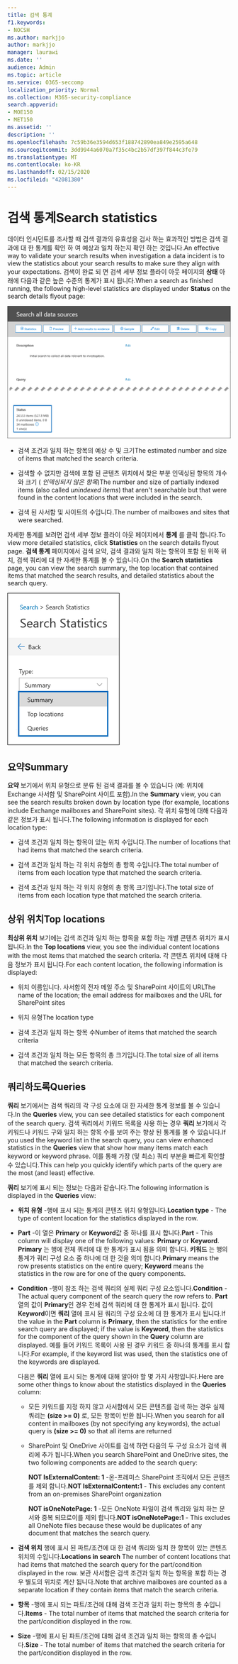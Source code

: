 ```yaml
---
title: 검색 통계
f1.keywords:
- NOCSH
ms.author: markjjo
author: markjjo
manager: laurawi
ms.date: ''
audience: Admin
ms.topic: article
ms.service: O365-seccomp
localization_priority: Normal
ms.collection: M365-security-compliance
search.appverid:
- MOE150
- MET150
ms.assetid: ''
description: ''
ms.openlocfilehash: 7c59b36e3594d653f188742890ea849e2595a648
ms.sourcegitcommit: 3dd9944a6070a7f35c4bc2b57df397f844c3fe79
ms.translationtype: MT
ms.contentlocale: ko-KR
ms.lasthandoff: 02/15/2020
ms.locfileid: "42081380"
---
```

# <a name="search-statistics"></a><span data-ttu-id="995df-102">검색 통계</span><span class="sxs-lookup"><span data-stu-id="995df-102">Search statistics</span></span>

<span data-ttu-id="995df-103">데이터 인시던트를 조사할 때 검색 결과의 유효성을 검사 하는 효과적인 방법은 검색 결과에 대 한 통계를 확인 하 여 예상과 일치 하는지 확인 하는 것입니다.</span><span class="sxs-lookup"><span data-stu-id="995df-103">An effective way to validate your search results when investigation a data incident is to view the statistics about your search results to make sure they align with your expectations.</span></span> <span data-ttu-id="995df-104">검색이 완료 되 면 검색 세부 정보 플라이 아웃 페이지의 **상태** 아래에 다음과 같은 높은 수준의 통계가 표시 됩니다.</span><span class="sxs-lookup"><span data-stu-id="995df-104">When a search as finished running, the following high-level statistics are displayed under **Status** on the search details flyout page:</span></span>

![검색 세부 정보 플라이 아웃 페이지의 검색 statisics](../media/SearchDetailsFlyout.png)

- <span data-ttu-id="995df-106">검색 조건과 일치 하는 항목의 예상 수 및 크기</span><span class="sxs-lookup"><span data-stu-id="995df-106">The estimated number and size of items that matched the search criteria.</span></span>

- <span data-ttu-id="995df-107">검색할 수 없지만 검색에 포함 된 콘텐츠 위치에서 찾은 부분 인덱싱된 항목의 개수와 크기 ( *인덱싱되지 않은 항목*)</span><span class="sxs-lookup"><span data-stu-id="995df-107">The number and size of partially indexed items (also called *unindexed items*) that aren't searchable but that were found in the content locations that were included in the search.</span></span>

- <span data-ttu-id="995df-108">검색 된 사서함 및 사이트의 수입니다.</span><span class="sxs-lookup"><span data-stu-id="995df-108">The number of mailboxes and sites that were searched.</span></span>

<span data-ttu-id="995df-109">자세한 통계를 보려면 검색 세부 정보 플라이 아웃 페이지에서 **통계** 를 클릭 합니다.</span><span class="sxs-lookup"><span data-stu-id="995df-109">To view more detailed statistics, click **Statistics** on the search details flyout page.</span></span> <span data-ttu-id="995df-110">**검색 통계** 페이지에서 검색 요약, 검색 결과와 일치 하는 항목이 포함 된 위쪽 위치, 검색 쿼리에 대 한 자세한 통계를 볼 수 있습니다.</span><span class="sxs-lookup"><span data-stu-id="995df-110">On the **Search statistics** page, you can view the search summary, the top location that contained items that matched the search results, and detailed statistics about the search query.</span></span>

![검색 통계 드롭다운 목록](../media/SearchStatisticsDropDownList.png)

## <a name="summary"></a><span data-ttu-id="995df-112">요약</span><span class="sxs-lookup"><span data-stu-id="995df-112">Summary</span></span>

<span data-ttu-id="995df-113">**요약** 보기에서 위치 유형으로 분류 된 검색 결과를 볼 수 있습니다 (예: 위치에 Exchange 사서함 및 SharePoint 사이트 포함).</span><span class="sxs-lookup"><span data-stu-id="995df-113">In the **Summary** view, you can see the search results broken down by location type (for example, locations include Exchange mailboxes and SharePoint sites).</span></span> <span data-ttu-id="995df-114">각 위치 유형에 대해 다음과 같은 정보가 표시 됩니다.</span><span class="sxs-lookup"><span data-stu-id="995df-114">The following information is displayed for each location type:</span></span>

- <span data-ttu-id="995df-115">검색 조건과 일치 하는 항목이 있는 위치 수입니다.</span><span class="sxs-lookup"><span data-stu-id="995df-115">The number of locations that had items that matched the search criteria.</span></span>

- <span data-ttu-id="995df-116">검색 조건과 일치 하는 각 위치 유형의 총 항목 수입니다.</span><span class="sxs-lookup"><span data-stu-id="995df-116">The total number of items from each location type that matched the search criteria.</span></span>

- <span data-ttu-id="995df-117">검색 조건과 일치 하는 각 위치 유형의 총 항목 크기입니다.</span><span class="sxs-lookup"><span data-stu-id="995df-117">The total size of items from each location type that matched the search criteria.</span></span>

## <a name="top-locations"></a><span data-ttu-id="995df-118">상위 위치</span><span class="sxs-lookup"><span data-stu-id="995df-118">Top locations</span></span>

<span data-ttu-id="995df-119">**최상위 위치** 보기에는 검색 조건과 일치 하는 항목을 포함 하는 개별 콘텐츠 위치가 표시 됩니다.</span><span class="sxs-lookup"><span data-stu-id="995df-119">In the **Top locations** view, you see the individual content locations with the most items that matched the search criteria.</span></span> <span data-ttu-id="995df-120">각 콘텐츠 위치에 대해 다음 정보가 표시 됩니다.</span><span class="sxs-lookup"><span data-stu-id="995df-120">For each content location, the following information is displayed:</span></span>

- <span data-ttu-id="995df-121">위치 이름입니다. 사서함의 전자 메일 주소 및 SharePoint 사이트의 URL</span><span class="sxs-lookup"><span data-stu-id="995df-121">The name of the location; the email address for mailboxes and the URL for SharePoint sites</span></span>

- <span data-ttu-id="995df-122">위치 유형</span><span class="sxs-lookup"><span data-stu-id="995df-122">The location type</span></span>

- <span data-ttu-id="995df-123">검색 조건과 일치 하는 항목 수</span><span class="sxs-lookup"><span data-stu-id="995df-123">Number of items that matched the search criteria</span></span>

- <span data-ttu-id="995df-124">검색 조건과 일치 하는 모든 항목의 총 크기입니다.</span><span class="sxs-lookup"><span data-stu-id="995df-124">The total size of all items that matched the search criteria.</span></span>

## <a name="queries"></a><span data-ttu-id="995df-125">쿼리하도록</span><span class="sxs-lookup"><span data-stu-id="995df-125">Queries</span></span>

<span data-ttu-id="995df-126">**쿼리** 보기에서는 검색 쿼리의 각 구성 요소에 대 한 자세한 통계 정보를 볼 수 있습니다.</span><span class="sxs-lookup"><span data-stu-id="995df-126">In the **Queries** view, you can see detailed statistics for each component of the search query.</span></span> <span data-ttu-id="995df-127">검색 쿼리에서 키워드 목록을 사용 하는 경우 **쿼리** 보기에서 각 키워드나 키워드 구와 일치 하는 항목 수를 보여 주는 향상 된 통계를 볼 수 있습니다.</span><span class="sxs-lookup"><span data-stu-id="995df-127">If you used the keyword list in the search query, you can view enhanced statistics in the **Queries** view  that show how many items match each keyword or keyword phrase.</span></span> <span data-ttu-id="995df-128">이를 통해 가장 (및 최소) 쿼리 부분을 빠르게 확인할 수 있습니다.</span><span class="sxs-lookup"><span data-stu-id="995df-128">This can help you quickly identify which parts of the query are the most (and least) effective.</span></span> 

<span data-ttu-id="995df-129">**쿼리** 보기에 표시 되는 정보는 다음과 같습니다.</span><span class="sxs-lookup"><span data-stu-id="995df-129">The following information is displayed in the **Queries** view:</span></span>

 - <span data-ttu-id="995df-130">**위치 유형** -행에 표시 되는 통계의 콘텐츠 위치 유형입니다.</span><span class="sxs-lookup"><span data-stu-id="995df-130">**Location type** - The type of content location for the statistics displayed in the row.</span></span>

- <span data-ttu-id="995df-131">**Part** -이 열은 **Primary** or **Keyword**값 중 하나를 표시 합니다.</span><span class="sxs-lookup"><span data-stu-id="995df-131">**Part** - This column will display one of the following values: **Primary** or **Keyword**.</span></span> <span data-ttu-id="995df-132">**Primary** 는 행에 전체 쿼리에 대 한 통계가 표시 됨을 의미 합니다. **키워드** 는 행의 통계가 쿼리 구성 요소 중 하나에 대 한 것을 의미 합니다.</span><span class="sxs-lookup"><span data-stu-id="995df-132">**Primary** means the row presents statistics on the entire query; **Keyword** means the statistics in the row are for one of the query components.</span></span>

- <span data-ttu-id="995df-133">**Condition** -행이 참조 하는 검색 쿼리의 실제 쿼리 구성 요소입니다.</span><span class="sxs-lookup"><span data-stu-id="995df-133">**Condition** - The actual query component of the search query the row refers to.</span></span> <span data-ttu-id="995df-134">**Part** 열의 값이 **Primary**인 경우 전체 검색 쿼리에 대 한 통계가 표시 됩니다. 값이 **Keyword**이면 **쿼리** 열에 표시 된 쿼리의 구성 요소에 대 한 통계가 표시 됩니다.</span><span class="sxs-lookup"><span data-stu-id="995df-134">If the value in the **Part** column is **Primary**, then the statistics for the entire search query are displayed; if the value is **Keyword**, then the statistics for the component of the query shown in the **Query** column are displayed.</span></span> <span data-ttu-id="995df-135">예를 들어 키워드 목록이 사용 된 경우 키워드 중 하나의 통계를 표시 합니다.</span><span class="sxs-lookup"><span data-stu-id="995df-135">For example, if the keyword list was used, then the statistics one of the keywords are displayed.</span></span>

  <span data-ttu-id="995df-136">다음은 **쿼리** 열에 표시 되는 통계에 대해 알아야 할 몇 가지 사항입니다.</span><span class="sxs-lookup"><span data-stu-id="995df-136">Here are some other things to know about the statistics displayed in the **Queries** column:</span></span>
  
  - <span data-ttu-id="995df-137">모든 키워드를 지정 하지 않고 사서함에서 모든 콘텐츠를 검색 하는 경우 실제 쿼리는 **(size >= 0)** 로, 모든 항목이 반환 됩니다.</span><span class="sxs-lookup"><span data-stu-id="995df-137">When you search for all content in mailboxes (by not specifying any keywords), the actual query is **(size >= 0)** so that all items are returned</span></span>
  
  - <span data-ttu-id="995df-138">SharePoint 및 OneDrive 사이트를 검색 하면 다음의 두 구성 요소가 검색 쿼리에 추가 됩니다.</span><span class="sxs-lookup"><span data-stu-id="995df-138">When you search SharePoint and OneDrive sites, the two following components are added to the search query:</span></span>
    
    <span data-ttu-id="995df-139">**NOT IsExternalContent: 1** -온-프레미스 SharePoint 조직에서 모든 콘텐츠를 제외 합니다.</span><span class="sxs-lookup"><span data-stu-id="995df-139">**NOT IsExternalContent:1** - This excludes any content from an on-premises SharePoint organization</span></span>
    
    <span data-ttu-id="995df-140">**NOT isOneNotePage: 1** -모든 OneNote 파일이 검색 쿼리와 일치 하는 문서와 중복 되므로이를 제외 합니다.</span><span class="sxs-lookup"><span data-stu-id="995df-140">**NOT isOneNotePage:1** - This excludes all OneNote files because these would be duplicates of any document that matches the search query.</span></span>

- <span data-ttu-id="995df-141">**검색 위치** 행에 표시 된 파트/조건에 대 한 검색 쿼리와 일치 한 항목이 있는 콘텐츠 위치의 수입니다.</span><span class="sxs-lookup"><span data-stu-id="995df-141">**Locations in search** The number of content locations that had items that matched the search query for the part/condition displayed in the row.</span></span> <span data-ttu-id="995df-142">보관 사서함은 검색 조건과 일치 하는 항목을 포함 하는 경우 별도의 위치로 계산 됩니다.</span><span class="sxs-lookup"><span data-stu-id="995df-142">Note that archive mailboxes are counted as a separate location if they contain items that match the search criteria.</span></span>

- <span data-ttu-id="995df-143">**항목** -행에 표시 되는 파트/조건에 대해 검색 조건과 일치 하는 항목의 총 수입니다.</span><span class="sxs-lookup"><span data-stu-id="995df-143">**Items** - The total number of items that matched the search criteria for the part/condition displayed in the row.</span></span>

- <span data-ttu-id="995df-144">**Size** -행에 표시 된 파트/조건에 대해 검색 조건과 일치 하는 항목의 총 수입니다.</span><span class="sxs-lookup"><span data-stu-id="995df-144">**Size** - The total number of items that matched the search criteria for the part/condition displayed in the row.</span></span>

